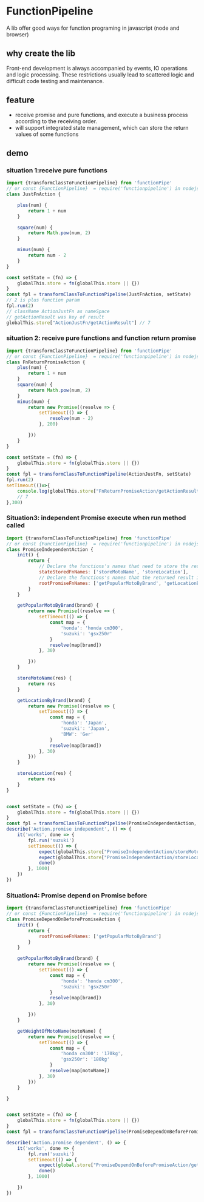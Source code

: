 # FunctionPipeline

A lib offer good ways for function programing in javascript (node and browser)

## why create the lib

Front-end development is always accompanied by events, IO operations and logic processing. These restrictions usually
lead to scattered logic and difficult code testing and maintenance.

## feature

- receive promise and pure functions, and execute a business process according to the receiving order.
- will support integrated state management, which can store the return values of some functions

## demo

### situation 1:receive pure functions

```javascript
import {transformClassToFunctionPipeline} from 'functionPipe'
// or const {FunctionPipeline}  = require('functionpipeline') in nodejs
class JustFnAction {

    plus(num) {
        return 1 + num
    }

    square(num) {
        return Math.pow(num, 2)
    }

    minus(num) {
        return num - 2
    }
}

const setState = (fn) => {
    globalThis.store = fn(globalThis.store || {})
}
const fpl = transformClassToFunctionPipeline(JustFnAction, setState)
// 2 is plus function param
fpl.run(2) 
// className ActionJustFn as nameSpace
// getActionResult was key of result
globalThis.store["ActionJustFn/getActionResult"] // 7
```

### situation 2: receive pure functions and function return promise
```javascript
import {transformClassToFunctionPipeline} from 'functionPipe'
// or const {FunctionPipeline}  = require('functionpipeline') in nodejs
class FnReturnPromiseAction {
    plus(num) {
        return 1 + num
    }
    square(num) {
        return Math.pow(num, 2)
    }
    minus(num) {
        return new Promise((resolve => {
            setTimeout(() => {
                resolve(num - 2)
            }, 200)

        }))
    }
}

const setState = (fn) => {
    globalThis.store = fn(globalThis.store || {})
}
const fpl = transformClassToFunctionPipeline(ActionJustFn, setState)
fpl.run(2) 
setTimeout(()=>{
    console.log(globalThis.store["FnReturnPromiseAction/getActionResult"] )
    // 7    
},300)

```

### Situation3: independent Promise execute when run method called
```javascript
import {transformClassToFunctionPipeline} from 'functionPipe'
// or const {FunctionPipeline}  = require('functionpipeline') in nodejs
class PromiseIndependentAction {
    init() {
        return {    
            // Declare the functions's names that need to store the result
            stateStoredFnNames: ['storeMotoName', 'storeLocation'],
            // Declare the functions's names that the returned result is promise and has no pre dependency, which need to be executed when run method called
            rootPromiseFnNames: ['getPopularMotoByBrand', 'getLocationByBrand']
        }
    }

    getPopularMotoByBrand(brand) {
        return new Promise((resolve => {
            setTimeout(() => {
                const map = {
                    'honda': 'honda cm300',
                    'suzuki': 'gsx250r'
                }
                resolve(map[brand])
            }, 30)

        }))
    }

    storeMotoName(res) {
        return res
    }

    getLocationByBrand(brand) {
        return new Promise((resolve => {
            setTimeout(() => {
                const map = {
                    'honda': 'Japan',
                    'suzuki': 'Japan',
                    'BMW': 'Ger'
                }
                resolve(map[brand])
            }, 30)
        }))
    }

    storeLocation(res) {
        return res
    }
}


const setState = (fn) => {
    globalThis.store = fn(globalThis.store || {})
}
const fpl = transformClassToFunctionPipeline(PromiseIndependentAction, setState)
describe('Action.promise independent', () => {
    it('works', done => {
        fpl.run('suzuki')
        setTimeout(() => {
            expect(globalThis.store["PromiseIndependentAction/storeMotoName"]).toBe('gsx250r')
            expect(globalThis.store["PromiseIndependentAction/storeLocation"]).toBe('Japan')
            done()
        }, 1000)
    })
})
```

### Situation4:  Promise depend on Promise before

```javascript
import {transformClassToFunctionPipeline} from 'functionPipe'
// or const {FunctionPipeline}  = require('functionpipeline') in nodejs
class PromiseDependOnBeforePromiseAction {
    init() {
        return {           
            rootPromiseFnNames: ['getPopularMotoByBrand']
        }
    }

    getPopularMotoByBrand(brand) {
        return new Promise((resolve => {
            setTimeout(() => {
                const map = {
                    'honda': 'honda cm300',
                    'suzuki': 'gsx250r'
                }
                resolve(map[brand])
            }, 30)

        }))
    }

    getWeightOfMotoName(motoName) {
        return new Promise((resolve => {
            setTimeout(() => {
                const map = {
                    'honda cm300': '170kg',
                    'gsx250r': '180kg'
                }
                resolve(map[motoName])
            }, 30)
        }))
    }

}


const setState = (fn) => {
    globalThis.store = fn(globalThis.store || {})
}
const fpl = transformClassToFunctionPipeline(PromiseDependOnBeforePromiseAction, setState)

describe('Action.promise dependent', () => {
    it('works', done => {
        fpl.run('suzuki')
        setTimeout(() => {
            expect(global.store["PromiseDependOnBeforePromiseAction/getActionResult"]).toBe('180kg')
            done()
        }, 1000)

    })
})
```

